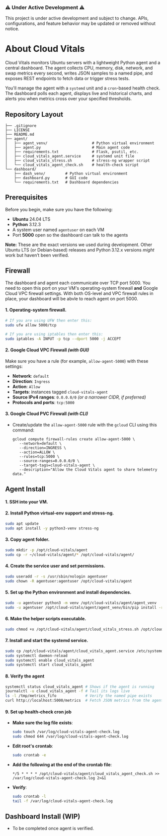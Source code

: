 ### ⚠️ **Under Active Development** ⚠️

This project is under active development and subject to change. APIs, configurations, and feature behavior may be updated or removed without notice.

# About Cloud Vitals

Cloud Vitals monitors Ubuntu servers with a lightweight Python agent and a central dashboard. The agent collects CPU, memory, disk, network, and swap metrics every second, writes JSON samples to a named pipe, and exposes REST endpoints to fetch data or trigger stress tests.

You'll manage the agent with a `systemd` unit and a `cron`-based health check. The dashboard polls each agent, displays live and historical charts, and alerts you when metrics cross over your specified thresholds.

## Repository Layout

```
├── .gitignore
├── LICENSE
├── README.md
├── agent/
│   ├── agent_venv/                    # Python virtual environment
│   ├── agent.py                       # Main agent code
│   ├── requirements.txt               # Flask, psutil, etc.
│   ├── cloud_vitals_agent.service     # systemd unit file
│   ├── cloud_vitals_stress.sh         # stress‑ng wrapper script
│   └── cloud_vitals_agent_check.sh    # health‑check script
└── dashboard/
    ├── dash_venv/         # Python virtual environment
    ├── dashboard.py       # GUI code
    └── requirements.txt   # Dashboard dependencies
```

## Prerequisites

Before you begin, make sure you have the following:
* **Ubuntu** 24.04 LTS
* **Python** 3.12.3
* A system user named `agentuser` on each VM
* Port **5000** open so the dashboard can talk to the agents

**Note:** These are the exact versions we used during development. Other Ubuntu LTS (or Debian‑based) releases and Python 3.12.x versions _might_ work but haven’t been verified.

## Firewall

The dashboard and agent each communicate over TCP port 5000. You need to open this port on your VM's operating-system firewall **and** Google Cloud VPC firewall settings. With both OS-level and VPC firewall rules in place, your dashboard will be abvle to reach agent on port 5000.

#### **1\. Operating-system firewall.**

```bash
# If you are using UFW then enter this:
sudo ufw allow 5000/tcp

# If you are using iptables then enter this:
sudo iptables -A INPUT -p tcp --dport 5000 -j ACCEPT
```
#### **2\. Google Cloud VPC Firewall** _(with GUI)_

Make sure you have a rule (for example, `allow-agent-5000`) with these settings:
* **Network**: `default`
* **Direction**: `Ingress`
* **Action**: `Allow`
* **Targets**: instances tagged `cloud-vitals-agent`
* **Source IPv4 ranges**: `0.0.0.0/0` _(or a narrower CIDR, if preferred)_
* **Protocols and ports**: `tcp:5000`

#### **3\. Google Cloud PVC Firewall** _(with CLI)_

* Create/update the `allow-agent-5000` rule with the `gcloud` CLI using this command:
   ```
   gcloud compute firewall‐rules create allow-agent-5000 \
      --network=default \
      --direction=INGRESS \
      --action=ALLOW \
      --rules=tcp:5000 \
      --source-ranges=0.0.0.0/0 \
      --target-tags=cloud-vitals-agent \
      --description="Allow the Cloud Vitals agent to share telemetry data."
   ```

## Agent Install

#### **1\. SSH into your VM.**

#### **2\. Install Python virtual-env support and stress-ng.**

   ```bash
   sudo apt update
   sudo apt install -y python3-venv stress-ng
   ```

#### **3\. Copy agent folder.**

   ```bash
   sudo mkdir -p /opt/cloud-vitals/agent
   sudo cp -r ~/cloud-vitals/agent/* /opt/cloud-vitals/agent/
   ```

#### **4\. Create the service user and set permissions.**

   ```bash
   sudo useradd -r -s /usr/sbin/nologin agentuser
   sudo chown -R agentuser:agentuser /opt/cloud-vitals/agent
   ```

#### **5\. Set up the Python environment and install dependencies.**

   ```bash
   sudo -u agentuser python3 -m venv /opt/cloud-vitals/agent/agent_venv
   sudo -u agentuser /opt/cloud-vitals/agent/agent_venv/bin/pip install -r /opt/cloud-vitals/agent/requirements.txt
   ```

#### **6\. Make the helper scripts executable.**

   ```bash
   sudo chmod +x /opt/cloud-vitals/agent/cloud_vitals_stress.sh /opt/cloud-vitals/agent/cloud_vitals_agent_check.sh
   ```

#### **7\. Install and start the systemd service.**

   ```bash
   sudo cp /opt/cloud-vitals/agent/cloud_vitals_agent.service /etc/systemd/system/
   sudo systemctl daemon-reload
   sudo systemctl enable cloud_vitals_agent
   sudo systemctl start cloud_vitals_agent
   ```

#### **8\. Verify the agent**

   ```bash
   systemctl status cloud_vitals_agent # Shows if the agent is running
   journalctl -u cloud_vitals_agent -f # Tail its logs live
   ls -l /tmp/metrics_fifo             # Verify the named pipe exists
   curl http://localhost:5000/metrics  # Fetch JSON metrics from the agent
   ```
   
#### **9\. Set up health‑check cron job**

   * **Make sure the log file exists**:
     ```bash
     sudo touch /var/log/cloud-vitals-agent-check.log
     sudo chmod 644 /var/log/cloud-vitals-agent-check.log
     ```
   * **Edit root's crontab**:
     ```bash
     sudo crontab -e
     ```
   * **Add the following at the end of the crontab file**:
     ```cron
     */5 * * * * /opt/cloud-vitals/agent/cloud_vitals_agent_check.sh >> /var/log/cloud-vitals-agent-check.log 2>&1
     ```
   * **Verify**:
     ```bash
     sudo crontab -l
     tail -f /var/log/cloud-vitals-agent-check.log
     ```

## Dashboard Install (WIP)

* To be completed once agent is verified.
